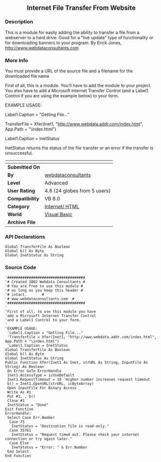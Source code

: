 ﻿<div align="center">

## Internet File Transfer From Website


</div>

### Description

This is a module for easily adding the ability to transfer a file from a webserver to a hard drive. Good for a "live update" type of functionality or for downloading banners to your program. By Erick Jones, http://www.webdataconsultants.com
 
### More Info
 
You must provide a URL of the source file and a filename for the downloaded file name

First of all, this is a module. You'll have to add the module to your project. You also have to add a Microsoft Internet Transfer Control (and a Label1 Control if you are using the example below) to your form.

EXAMPLE USAGE:

Label1.Caption = "Getting File..."

TransferFile = Xfer(Inet1, "http://www.webdata.addr.com/index.html", App.Path + "\index.html")

Label1.Caption = InetStatus

InetStatus returns the status of the file transfer or an error if the transfer is unsuccessful.


<span>             |<span>
---                |---
**Submitted On**   |
**By**             |[webdataconsultants](https://github.com/Planet-Source-Code/PSCIndex/blob/master/ByAuthor/webdataconsultants.md)
**Level**          |Advanced
**User Rating**    |4.8 (24 globes from 5 users)
**Compatibility**  |VB 6\.0
**Category**       |[Internet/ HTML](https://github.com/Planet-Source-Code/PSCIndex/blob/master/ByCategory/internet-html__1-34.md)
**World**          |[Visual Basic](https://github.com/Planet-Source-Code/PSCIndex/blob/master/ByWorld/visual-basic.md)
**Archive File**   |[](https://github.com/Planet-Source-Code/webdataconsultants-internet-file-transfer-from-website__1-43476/archive/master.zip)

### API Declarations

```
Global TransferFile As Boolean
Global b() As Byte
Global InetStatus As String
```


### Source Code

```
'####################################
'# Created 2002 Webdata Consultants #
'# You are free to use this module #
'# as long as you keep this header #
'# intact.       #
'# www.webdataconsultants.com  #
'####################################
'
'First of all, to use this module you have
'add a Microsoft Internet Transfer Control
'and a Label1 Control to your form.
'
'EXAMPLE USAGE:
 'Label1.Caption = "Getting File..."
 'TransferFile = Xfer(Inet1, "http://www.webdata.addr.com/index.html", App.Path + "\index.html")
 'Label1.Caption = InetStatus
Global TransferFile As Boolean
Global b() As Byte
Global InetStatus As String
Public Function Xfer(Inet1 As Inet, strURL As String, InputFile As String) As Boolean
 On Error GoTo ErrorHandle
 Inet1.AccessType = icUseDefault
 Inet1.RequestTimeout = 10 'Higher number increases request timeout
 b() = Inet1.OpenURL(strURL, icByteArray)
 Open InputFile For Binary Access _
 Write As #1
 Put #1, , b()
 Close #1
 InetStatus = "Done"
Exit Function
ErrorHandle:
 Select Case Err.Number
  Case 75
   InetStatus = "Destination file is read-only."
  Case 35761
   InetStatus = "Request timed out. Please check your internet connection or try again later."
  Case Else
   InetStatus = "Error: " & Err.Number
 End Select
End Function
```


